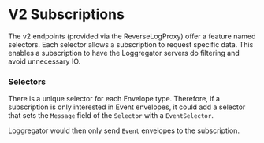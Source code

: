 # V2 Subscriptions

The v2 endpoints (provided via the ReverseLogProxy) offer a feature named selectors. Each selector allows a subscription to
request specific data. This enables a subscription to have the Loggregator servers do filtering and avoid unnecessary IO.

### Selectors

There is a unique selector for each Envelope type. Therefore, if a subscription is only interested in Event envelopes, it
could add a selector that sets the `Message` field of the `Selector` with a `EventSelector`.

Loggregator would then only send `Event` envelopes to the subscription.
